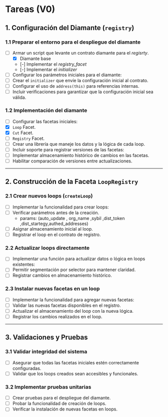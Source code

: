 # Tareas (V0)

 ## **1. Configuración del Diamante (`registry`)**

 ### 1.1 Preparar el entorno para el despliegue del diamante
 - [ ] Armar un script que levante un contrato diamante para el _regisrty_.
    - [x] Diamante base
    - [-] Implementar el _registry_facet_
    - [-] Implementar el _initializer_
 - [ ] Configurar los parámetros iniciales para el diamante:
 - [ ] Crear el `initializer` que envíe la configuración inicial al contrato.
 - [ ] Configurar el uso de `address(this)` para referencias internas.
 - [ ] Incluir verificaciones para garantizar que la configuración inicial sea válida.

 ### 1.2 Implementación del diamante
 - [ ] Configurar las facetas iniciales:
 - [x] `Loop` Facet.
 - [x] `Cut` Facet.
 - [ ] `Registry` Facet.
 - [ ] Crear una librería que maneje los datos y la lógica de cada loop.
 - [ ] Incluir soporte para registrar versiones de las facetas:
 - [ ] Implementar almacenamiento histórico de cambios en las facetas.
 - [ ] Habilitar comparación de versiones entre actualizaciones.

 ---

 ## **2. Construcción de la Faceta `LoopRegistry`**

 ### 2.1 Crear nuevos loops (`createLoop`)
 - [ ] Implementar la funcionalidad para crear loops:
 - [ ] Verificar parámetros antes de la creación.
    - params: (auto_update , org_name ,sybil ,dist_token ,dist_startegy,authed_addresses)
 - [ ] Asignar almacenamiento inicial al loop.
 - [ ] Registrar el loop en el contrato de registro.

 ### 2.2 Actualizar loops directamente
 - [ ] Implementar una función para actualizar datos o lógica en loops existentes:
 - [ ] Permitir segmentación por selector para mantener claridad.
 - [ ] Registrar cambios en almacenamiento histórico.

 ### 2.3 Instalar nuevas facetas en un loop
 - [ ] Implementar la funcionalidad para agregar nuevas facetas:
 - [ ] Validar las nuevas facetas disponibles en el registro.
 - [ ] Actualizar el almacenamiento del loop con la nueva lógica.
 - [ ] Registrar los cambios realizados en el loop.

 ---

 ## **3. Validaciones y Pruebas**

 ### 3.1 Validar integridad del sistema
 - [ ] Asegurar que todas las facetas iniciales estén correctamente configuradas.
 - [ ] Validar que los loops creados sean accesibles y funcionales.

 ### 3.2 Implementar pruebas unitarias
 - [ ] Crear pruebas para el despliegue del diamante.
 - [ ] Probar la funcionalidad de creación de loops.
 - [ ] Verificar la instalación de nuevas facetas en loops.
